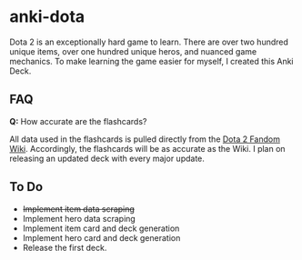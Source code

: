 
# anki-dota
Dota 2 is an exceptionally hard game to learn. There are over two hundred unique items, over one hundred unique heros, and nuanced game mechanics. To make learning the game easier for myself, I created this Anki Deck. 

## FAQ

**Q:** How accurate are the flashcards?

All data used in the flashcards is pulled directly from the [Dota 2 Fandom Wiki](https://dota2.fandom.com/wiki/Dota_2_Wiki). Accordingly, the flashcards will be as accurate as the Wiki. I plan on releasing an updated deck with every major update.

## To Do

* ~~Implement item data scraping~~
* Implement hero data scraping
* Implement item card and deck generation
* Implement hero card and deck generation
* Release the first deck.
